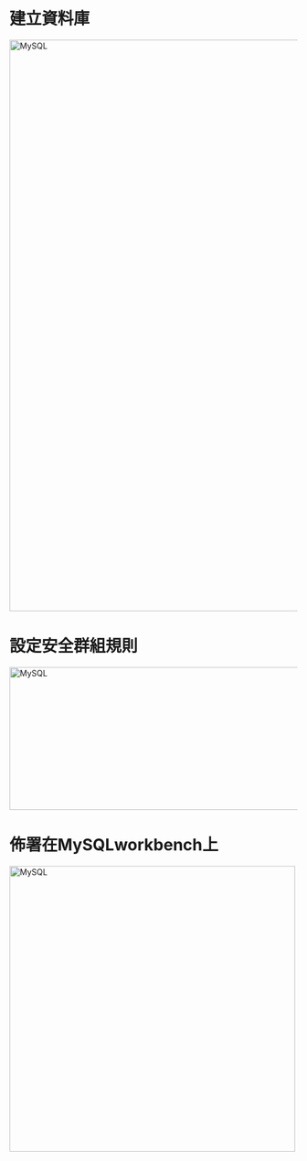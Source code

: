 <h1>建立資料庫</h1>
<img src="https://user-images.githubusercontent.com/97188330/157154054-a42c979c-0777-439d-941d-12420195b3cf.png" width="1300" height="1000" alt="MySQL"/><br/>
<h1>設定安全群組規則</h1>
<img src="https://user-images.githubusercontent.com/97188330/157154946-f05c28f1-fa9b-4860-9609-06979f341270.png" width="1000" height="250" alt="MySQL"/><br/>
<h1>佈署在MySQLworkbench上</h1>
<img src="https://user-images.githubusercontent.com/97188330/157156330-47185940-f240-41dd-a7f9-74452fa5f510.png" width="500" height="500" alt="MySQL"/><br/>
